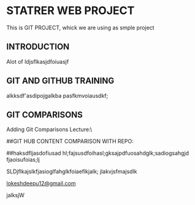 # STATRER WEB PROJECT
This is GIT PROJECT, whick we are using as smple project


## INTRODUCTION
Alot of ldjsflkasjdfoiuasjf


## GIT AND GITHUB TRAINING
alkksdf'asdipojgalkba pasfkmvoiausdkf;

## GIT COMPARISONS
Adding Git Comparisons Lecture:\\



##GIT HUB CONTENT COMPARISON WITH REPO:

##haksdfljasdofiusad hl;fajsusdfoihasl;gksajpdfuosahdglk;sadiogsahgjd fjaoisufoias;lj



SLDjflkajslkfjasioglfahglkfoiaeflkjalk; jlakvjsfmajsdlk


lokeshdeepu12@gmail.com

jalksjW
